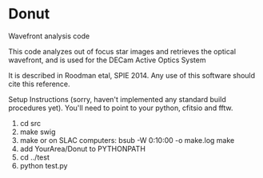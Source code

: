 # Donut
Wavefront analysis code

This code analyzes out of focus star images and retrieves the optical
wavefront, and is used for the DECam Active Optics System

It is described in Roodman etal, SPIE 2014.   Any use of this software
should cite this reference.

Setup Instructions (sorry, haven't implemented any standard build
procedures yet).  You'll need to point to your python, cfitsio and fftw.

1. cd src
2. make swig
3. make or on SLAC computers: bsub -W 0:10:00 -o make.log make
4. add   YourArea/Donut  to PYTHONPATH
5. cd ../test
6. python test.py
